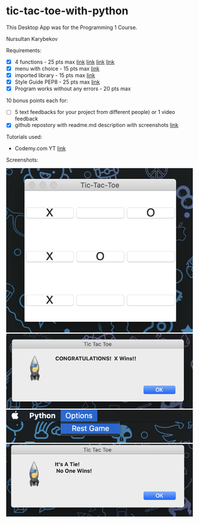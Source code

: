 # tic-tac-toe-with-python

This Desktop App was for the Programming 1 Course.

Nursultan Karybekov

Requirements: 
- [x] 4 functions - 25 pts max [link](https://github.com/karybekov22/tic-tac-toe-with-python/blob/07bd2157a95b33da6bfdd65f20d885e573ab665a/main.py#L12-L22) [link](https://github.com/karybekov22/tic-tac-toe-with-python/blob/07bd2157a95b33da6bfdd65f20d885e573ab665a/main.py#L161-L176) [link](https://github.com/karybekov22/tic-tac-toe-with-python/blob/07bd2157a95b33da6bfdd65f20d885e573ab665a/main.py#L178-L209) [link](https://github.com/karybekov22/tic-tac-toe-with-python/blob/07bd2157a95b33da6bfdd65f20d885e573ab665a/main.py#L24-L159)
- [x] menu with choice - 15 pts max [link](https://github.com/karybekov22/tic-tac-toe-with-python/blob/07bd2157a95b33da6bfdd65f20d885e573ab665a/main.py#L211-L222)
- [x] imported library - 15 pts max [link](https://github.com/karybekov22/tic-tac-toe-with-python/blob/07bd2157a95b33da6bfdd65f20d885e573ab665a/main.py#L1-L2)
- [x] Style Guide PEP8 - 25 pts max [link](https://github.com/karybekov22/tic-tac-toe-with-python/blob/main/Screen%20Shot%202020-11-03%20at%2011.49.27.png)
- [x] Program works without any errors - 20 pts max

10 bonus points each for:
- [ ] 5 text feedbacks for your project from different people) or 1 video feedback
- [x] github repostory with readme.md description with screenshots [link](https://github.com/karybekov22/tic-tac-toe-with-python/blob/main/README.md)

Tutorials used:
- Codemy.com YT [link](https://www.youtube.com/channel/UCFB0dxMudkws1q8w5NJEAmw)

Screenshots:

<img src="https://github.com/karybekov22/tic-tac-toe-with-python/blob/main/Screen%20Shot%202020-10-31%20at%2001.24.55.png">
<img src="https://github.com/karybekov22/tic-tac-toe-with-python/blob/main/Screen%20Shot%202020-10-31%20at%2001.25.01.png">
<img src="https://github.com/karybekov22/tic-tac-toe-with-python/blob/main/Screen%20Shot%202020-10-31%20at%2001.25.29.png">
<img src="https://github.com/karybekov22/tic-tac-toe-with-python/blob/main/Screen%20Shot%202020-10-31%20at%2001.25.59.png">
